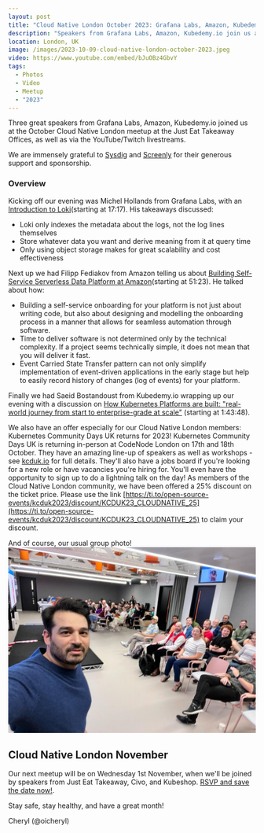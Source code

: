 ```yaml
---
layout: post
title: "Cloud Native London October 2023: Grafana Labs, Amazon, Kubedemy.io"
description: "Speakers from Grafana Labs, Amazon, Kubedemy.io join us at the Cloud Native London meetup October 2023, hosted by Stephen Perera, Principal DevOps Engineer at Just Eat Takeaway"
location: London, UK
image: /images/2023-10-09-cloud-native-london-october-2023.jpeg
video: https://www.youtube.com/embed/bJuOBz4GbvY
tags:
  - Photos
  - Video
  - Meetup
  - "2023"
---
```


Three great speakers from Grafana Labs, Amazon, Kubedemy.io joined us at the October Cloud Native London meetup at the Just Eat Takeaway Offices, as well as via the YouTube/Twitch livestreams. 

We are immensely grateful to [Sysdig](https://sysdig.com/) and [Screenly](https://www.screenly.io/) for their generous support and sponsorship.

### Overview

Kicking off our evening was Michel Hollands from Grafana Labs, with an [Introduction to Loki](https://www.youtube.com/live/bJuOBz4GbvY?si=BG5smHCgE5eWOlPi&t=1037)(starting at 17:17). His takeaways discussed:

* Loki only indexes the metadata about the logs, not the log lines themselves
* Store whatever data you want and derive meaning from it at query time
* Only using object storage makes for great scalability and cost effectiveness

Next up we had Filipp Fediakov from Amazon telling us about [Building Self-Service Serverless Data Platform at Amazon](https://www.youtube.com/live/bJuOBz4GbvY?si=RAllsKBmNCV0K3yl&t=3083)(starting at 51:23). He talked about how: 

* Building a self-service onboarding for your platform is not just about writing code, but also about designing and modelling the onboarding process in a manner that allows for seamless automation through software.
* Time to deliver software is not determined only by the technical complexity. If a project seems technically simple, it does not mean that you will deliver it fast.
* Event Carried State Transfer pattern can not only simplify implementation of event-driven applications in the early stage but help to easily record history of changes (log of events) for your platform.

Finally we had Saeid Bostandoust from Kubedemy.io wrapping up our evening with a discussion on [How Kubernetes Platforms are built: "real-world journey from start to enterprise-grade at scale"](https://www.youtube.com/live/bJuOBz4GbvY?si=3CGk1FJG98lz6fWm&t=6228) (starting at 1:43:48). 

We also have an offer especially for our Cloud Native London members: Kubernetes Community Days UK returns for 2023!
Kubernetes Community Days UK is returning in-person at CodeNode London on 17th and 18th October. They have an amazing line-up of speakers as well as workshops - see [kcduk.io](http://kcduk.io/) for full details. They'll also have a jobs board if you're looking for a new role or have vacancies you're hiring for. You'll even have the opportunity to sign up to do a lightning talk on the day! As members of the Cloud Native London community, we have been offered a 25% discount on the ticket price. Please use the link [https://ti.to/open-source-events/kcduk2023/discount/KCDUK23_CLOUDNATIVE_25](https://ti.to/open-source-events/kcduk2023/discount/KCDUK23_CLOUDNATIVE_25) to claim your discount.

And of course, our usual group photo!
![](/images/2023-10-09-cloud-native-london-october-2023.jpeg)

## Cloud Native London November

Our next meetup will be on Wednesday 1st November, when we'll be joined by speakers from Just Eat Takeaway, Civo, and Kubeshop. [RSVP and save the date now!](https://www.meetup.com/cloud-native-london/events/293022742/). 

Stay safe, stay healthy, and have a great month!

Cheryl (@oicheryl) 
